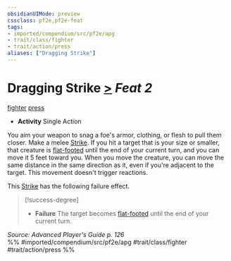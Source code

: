 ```yaml
---
obsidianUIMode: preview
cssclass: pf2e,pf2e-feat
tags:
- imported/compendium/src/pf2e/apg
- trait/class/fighter
- trait/action/press
aliases: ["Dragging Strike"]
---
```

# Dragging Strike  [>](chapter-9-playing-the-game.md#Actions "Single Action") *Feat 2*  
[fighter](rules/traits/fighter.md)  [press](press.md)  

- **Activity** Single Action

You aim your weapon to snag a foe's armor, clothing, or flesh to pull them closer. Make a melee [Strike](strike.md). If you hit a target that is your size or smaller, that creature is [flat-footed](conditions.md#Flat-footed) until the end of your current turn, and you can move it 5 feet toward you. When you move the creature, you can move the same distance in the same direction as it, even if you're adjacent to the target. This movement doesn't trigger reactions.

This [Strike](strike.md) has the following failure effect.

> [!success-degree] 
> - **Failure** The target becomes [flat-footed](conditions.md#Flat-footed) until the end of your current turn.

*Source: Advanced Player's Guide p. 126*  
%% #imported/compendium/src/pf2e/apg #trait/class/fighter #trait/action/press %%